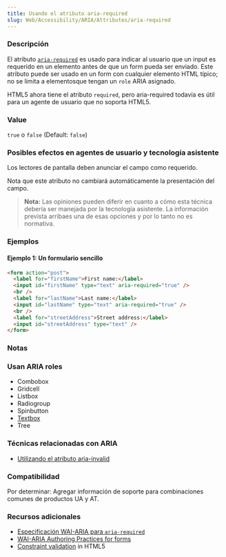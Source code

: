 ```yaml
---
title: Usando el atributo aria-required
slug: Web/Accessibility/ARIA/Attributes/aria-required
---
```


### Descripción

El atributo [`aria-required`](http://www.w3.org/TR/wai-aria/states_and_properties#aria-required) es usado para indicar al usuario que un input es requerido en un elemento antes de que un form pueda ser enviado. Este atributo puede ser usado en un form con cualquier elemento HTML típico; no se limita a elementosque tengan un `role` ARIA asignado.

HTML5 ahora tiene el atributo `required`, pero aria-required todavía es útil para un agente de usuario que no soporta HTML5.

### Value

`true` o `false` (Default: `false`)

### Posibles efectos en agentes de usuario y tecnología asistente

Los lectores de pantalla deben anunciar el campo como requerido.

Nota que este atributo no cambiará automáticamente la presentación del campo.

> **Nota:** Las opiniones pueden diferir en cuanto a cómo esta técnica debería ser manejada por la tecnología asistente. La información prevista arribaes una de esas opciones y por lo tanto no es normativa.

### Ejemplos

#### Ejemplo 1: Un formulario sencillo

```html
<form action="post">
  <label for="firstName">First name:</label>
  <input id="firstName" type="text" aria-required="true" />
  <br />
  <label for="lastName">Last name:</label>
  <input id="lastName" type="text" aria-required="true" />
  <br />
  <label for="streetAddress">Street address:</label>
  <input id="streetAddress" type="text" />
</form>
```

### Notas

### Usan ARIA roles

- Combobox
- Gridcell
- Listbox
- Radiogroup
- Spinbutton
- [Textbox](/en/Accessibility/ARIA/ARIA_Techniques/Using_the_textbox_role)
- Tree

### Técnicas relacionadas con ARIA

- [Utilizando el atributo aria-invalid](/en/Accessibility/ARIA/ARIA_Techniques/Using_the_aria-invalid_attribute)

### Compatibilidad

Por determinar: Agregar información de soporte para combinaciones comunes de productos UA y AT.

### Recursos adicionales

- [Especificación WAI-ARIA para `aria-required`](http://www.w3.org/TR/wai-aria/states_and_properties#aria-required)
- [WAI-ARIA Authoring Practices for forms](http://www.w3.org/TR/wai-aria-practices/#ariaform)
- [Constraint validation](/en/HTML/HTML5/Constraint_validation) in HTML5
